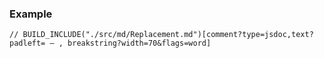 ### Example

<div class="nowrapcode">

```text
// BUILD_INCLUDE("./src/md/Replacement.md")[comment?type=jsdoc,text?padleft= — , breakstring?width=70&flags=word]
```

</div>